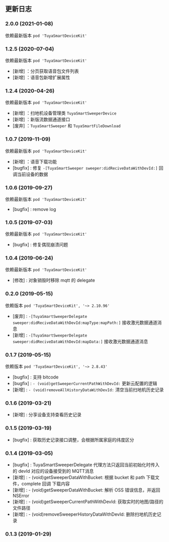 ## 更新日志

### 2.0.0 (2021-01-08)

依赖最新版本 `pod 'TuyaSmartDeviceKit'`



### 1.2.5 (2020-07-04)

依赖最新版本 `pod 'TuyaSmartDeviceKit'`

- [新增] ：分页获取语音包文件列表
- [新增] ：语音包新增扩展属性



### 1.2.4 (2020-04-26)

依赖最新版本 `pod 'TuyaSmartDeviceKit'`

- [新增] ：扫地机设备管理类 `TuyaSmartSweeperDevice`
- [新增] ：新版流数据通道接口
- [废弃] ：`TuyaSmartSweeper` 和 `TuyaSmartFileDownload`



### 1.0.7 (2019-11-09)

依赖最新版本 `pod 'TuyaSmartDeviceKit'`

- [新增] ：语音下载功能
- [bugfix] : 修复 `-[TuyaSmartSweeper sweeper:didReciveDataWithDevId:]` 回调当前设备的数据 



### 1.0.6 (2019-09-27)

依赖最新版本 `pod 'TuyaSmartDeviceKit'`

- [bugfix] : remove log



### 1.0.5 (2019-07-03)

依赖最新版本 `pod 'TuyaSmartDeviceKit'`

- [bugfix] : 修复偶现崩溃问题



### 1.0.4 (2019-06-24)

依赖最新版本 `pod 'TuyaSmartDeviceKit'`

- [修改] : 对象销毁时移除 mqtt 的 delegate



### 0.2.0 (2019-05-15)

依赖版本 `pod 'TuyaSmartDeviceKit', '~> 2.10.96'`

- [废弃] : `-[TuyaSmartSweeperDelegate sweeper:didReciveDataWithDevId:mapType:mapPath:]` 接收激光数据通道消息
- [新增] : `-[TuyaSmartSweeperDelegate sweeper:didReciveDataWithDevId:mapData:]` 接收激光数据通道消息



### 0.1.7 (2019-05-15)

依赖版本 `pod 'TuyaSmartDeviceKit', '~> 2.8.43'`

- [bugfix] : 支持 bitcode
- [bugfix] : `- (void)getSweeperCurrentPathWithDevId:` 更新云配置的逻辑
- [新增] : `- (void)removeAllHistoryDataWithDevId:` 清空当前扫地机历史记录



### 0.1.6 (2019-03-21)

- [新增] : 分享设备支持查看历史记录



### 0.1.5 (2019-03-19)

- [bugfix] : 获取历史记录接口调整，会根据所属家庭的纬度区分



### 0.1.4 (2019-03-05)

- [bugfix] : TuyaSmartSweeperDelegate 代理方法只返回当前初始化时传入的 devId 对应的设备接受到的 MQTT消息
- [新增] : - (void)getSweeperDataWithBucket: 根据 bucket 和 path 下载文件，complete 回调 下载内容
- [新增] : - (void)getSweeperDataWithBucket: 解析 OSS 错误信息，并返回 NSError
- [新增] : - (void)getSweeperCurrentPathWithDevId: 获取实时的地图/路径的文件路径
- [新增] : - (void)removeSweeperHistoryDataWithDevId: 删除扫地机历史记录



### 0.1.3 (2019-01-29)


